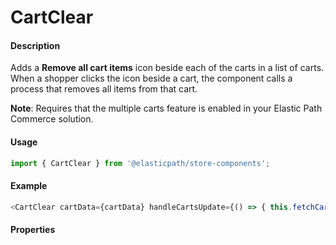 # CartClear

#### Description

Adds a **Remove all cart items** icon beside each of the carts in a list of carts. When a shopper clicks the icon beside a cart, the component calls a process that removes all items from that cart.

**Note**: Requires that the multiple carts feature is enabled in your Elastic Path Commerce solution.


#### Usage

```js
import { CartClear } from '@elasticpath/store-components';
```

#### Example

```js
<CartClear cartData={cartData} handleCartsUpdate={() => { this.fetchCartData(); }} handleCartModalUpdate={() => { this.handleCartModalUpdate(); }} />
```

#### Properties

<!-- PROPS -->

